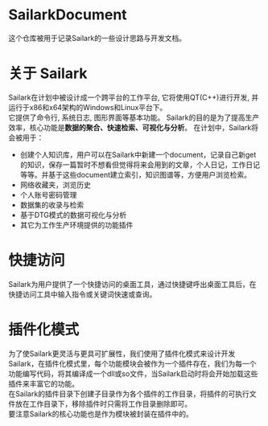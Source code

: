# SailarkDocument
  这个仓库被用于记录Sailark的一些设计思路与开发文档。
  
# 关于 Sailark
  Sailark在计划中被设计成一个跨平台的工作平台, 它将使用QT(C++)进行开发, 并运行于x86和x64架构的Windows和Linux平台下。  
  它提供了命令行, 系统日志, 图形界面等基本功能。
  Sailark的目的是为了提高生产效率，核心功能是**数据的聚合、快速检索、可视化与分析**。
  在计划中，Sailark将会被用于：
  + 创建个人知识库，用户可以在Sailark中新建一个document，记录自己新get的知识，保存一篇暂时不想看但觉得将来会用到的文章，个人日记，工作日记等等。并基于这些document建立索引，知识图谱等，方便用户浏览检索。
  + 网络收藏夹，浏览历史
  + 个人账号密码管理
  + 数据集的收录与检索
  + 基于DTG模式的数据可视化与分析
  + 其它为工作生产环境提供的功能插件
  
  
# 快捷访问
  Sailark为用户提供了一个快捷访问的桌面工具，通过快捷键呼出桌面工具后，在快捷访问工具中输入指令或关键词快速或查询。
  
# 插件化模式
  为了使Sailark更灵活与更具可扩展性，我们使用了插件化模式来设计开发Sailark，在插件化模式里，每个功能模块会被作为一个插件存在，我们为每一个功能编写代码，将其编译成一个dll或so文件，当Sailark启动时将会开始加载这些插件来丰富它的功能。  
  在Sailark的插件目录下创建子目录作为各个插件的工作目录，将插件的可执行文件放在工作目录下，移除插件时只需将工作目录删除即可。  
  要注意Sailark的核心功能也是作为模块被封装在插件中的。
